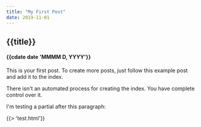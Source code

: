 ```yaml
---
title: "My First Post"
date: 2019-11-01
---
```


## {{title}}

#### {{cdate date 'MMMM D, YYYY'}}

This is your first post. To create more posts, just
follow this example post and add it to the index.

There isn't an automated process for creating the
index. You have complete control over it.

I'm testing a partial after this paragraph:

{{> 'test.html'}}

